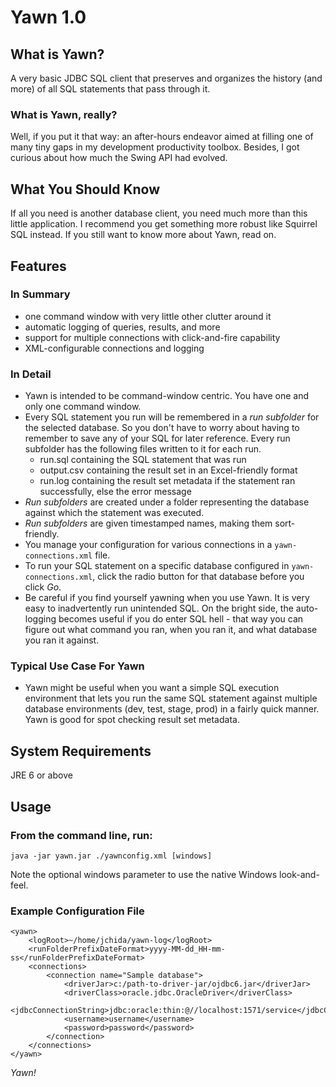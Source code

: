 # Yawn 1.0

## What is Yawn?
A very basic JDBC SQL client that preserves and organizes the history (and more) of all SQL statements that pass through it.

### What is Yawn, **really**?
Well, if you put it that way: an after-hours endeavor aimed at filling one of many tiny gaps in my development productivity toolbox. Besides, I got curious about how much the Swing API had evolved.

## What You Should Know
If all you need is another database client, you need much more than this little application. I recommend you get something more robust like Squirrel SQL instead. If you still want to know more about Yawn, read on.

## Features
### In Summary
* one command window with very little other clutter around it
* automatic logging of queries, results, and more
* support for multiple connections with click-and-fire capability
* XML-configurable connections and logging

### In Detail
* Yawn is intended to be command-window centric. You have one and only one command window. 
* Every SQL statement you run will be remembered in a *run subfolder* for the selected database. So you don't have to worry about having to remember to save any of your SQL for later reference. Every run subfolder has the following files written to it for each run.
  - run.sql containing the SQL statement that was run
  - output.csv containing the result set in an Excel-friendly format
  - run.log containing the result set metadata if the statement ran successfully, else the error message
* *Run subfolders* are created under a folder representing the database against which the statement was executed.
* *Run subfolders* are given timestamped names, making them sort-friendly.
* You manage your configuration for various connections in a `yawn-connections.xml` file. 
* To run your SQL statement on a specific database configured in `yawn-connections.xml`, click the radio button for that database before you click *Go*.
* Be careful if you find yourself yawning when you use Yawn. It is very easy to inadvertently run unintended SQL. On the bright side, the auto-logging becomes useful if you do enter SQL hell - that way you can figure out what command you ran, when you ran it, and what database you ran it against.

### Typical Use Case For Yawn
* Yawn might be useful when you want a simple SQL execution environment that lets you run the same SQL statement against multiple database environments (dev, test, stage, prod) in a fairly quick manner. Yawn is good for spot checking result set metadata.

## System Requirements
JRE 6 or above

## Usage
### From the command line, run:
```
java -jar yawn.jar ./yawnconfig.xml [windows]
```
Note the optional windows parameter to use the native Windows look-and-feel.

### Example Configuration File
```
<yawn>
    <logRoot>~/home/jchida/yawn-log</logRoot>
    <runFolderPrefixDateFormat>yyyy-MM-dd_HH-mm-ss</runFolderPrefixDateFormat>
    <connections>
        <connection name="Sample database">
            <driverJar>c:/path-to-driver-jar/ojdbc6.jar</driverJar>
            <driverClass>oracle.jdbc.OracleDriver</driverClass>
            <jdbcConnectionString>jdbc:oracle:thin:@//localhost:1571/service</jdbcConnectionString>
            <username>username</username>
            <password>password</password>
        </connection>
    </connections>
</yawn>
```
*Yawn!*
